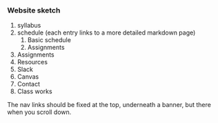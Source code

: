 ### Website sketch


1. syllabus
1. schedule (each entry links to a more detailed markdown page)
    1. Basic schedule
    1. Assignments
1. Assignments
1. Resources
1. Slack
1. Canvas
1. Contact
1. Class works

The nav links should be fixed at the top, underneath a banner, but there when you scroll down.